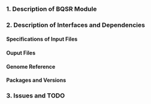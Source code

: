 ### 1. Description of BQSR Module

### 2. Description of Interfaces and Dependencies

#### Specifications of Input Files

#### Ouput Files

#### Genome Reference

#### Packages and Versions

### 3. Issues and TODO
